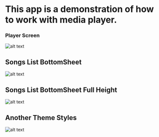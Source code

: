 # This app is a demonstration of how to work with media player.

### Player Screen
![alt text](https://github.com/VathnaDev/PM-MediaPlayer/blob/master/app/screenshots/Screenshot_1542178137.png)

## Songs List BottomSheet
![alt text](https://github.com/VathnaDev/PM-MediaPlayer/blob/master/app/screenshots/Screenshot_1542178146.png)

## Songs List BottomSheet Full Height
![alt text](https://github.com/VathnaDev/PM-MediaPlayer/blob/master/app/screenshots/Screenshot_1542178150.png)

## Another Theme Styles
![alt text](https://github.com/VathnaDev/PM-MediaPlayer/blob/master/app/screenshots/Screenshot_1542162746.png)

